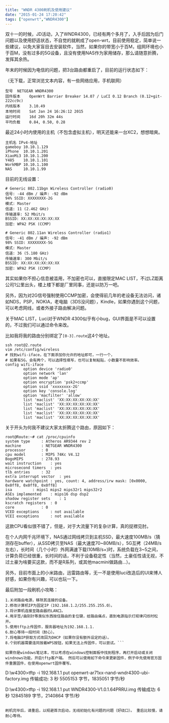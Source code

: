 ```yaml
---
title: "WNDR 4300刷机及使用建议"
date: "2015-01-24 17:20:42"
tags: ["openwrt","WNDR4300"]
---
```



双十一的时候，JD活动，入了WNDR4300，已经有两个多月了，入手后因为后门问题以及使用舒适状态，不自觉的就刷成了open-wrt，目前使用稳定，简单说一些建议，以免大家盲目去安装软件，当然，如果你的带宽小于百M，组网环境也小于百M，没有过多的5G设备，且没有使用NAS作为家用储存，那么请随意折腾，发挥其余热。

年末的时候因为电信的问题，把3台路由都重启了，目前的运行状态如下：

（无下载，正常浏览文本内容，有一些网络应用，手机联网）

```
型号	NETGEAR WNDR4300
固件版本	OpenWrt Barrier Breaker 14.07 / LuCI 0.12 Branch (0.12+git-222cc9c)
内核版本	3.10.49
本地时间	Sat Jan 24 16:26:12 2015
运行时间	16d 20h 32m 44s
平均负载	0.84, 0.50, 0.28
```

最近24小时内使用的主机（不包含虚拟主机），明天还能来一台XC2，想想暗爽。

```
主机名 IPv4-地址 
gameboy 10.10.1.129
iPhone  10.10.1.201
XiaoMi3 10.10.1.200
Y485    10.10.1.101
WorkMBP 10.10.1.100
NAS     10.10.1.99
```

目前的无线设置：

```
# Generic 802.11bgn Wireless Controller (radio0)  
信号: -44 dBm / 噪声: -92 dBm
94% SSID: XXXXXXXX-2G
模式: Master
信道: 11 (2.462 GHz)
传输速率: 52 Mbit/s
BSSID: XX:XX:XX:XX:XX:XX
加密: WPA2 PSK (CCMP)

# Generic 802.11an Wireless Controller (radio1)   
信号: -41 dBm / 噪声: -92 dBm
98% SSID: XXXXXXXX-5G
模式: Master
信道: 36 (5.180 GHz)
传输速率: 300 Mbit/s
BSSID: XX:XX:XX:XX:XX:XX
加密: WPA2 PSK (CCMP)
```

其实如果你不担心信息被滥用，不加密也可以，直接限定MAC LIST，不过LZ距离公司1公里出头，楼上楼下都是厂里同事，还是以防万一吧。

另外，因为对2G信号强制使用CCMP加密，会使得前几年的老设备无法访问，诸如NDS，PSP，NOKIA，老电脑（3DS没问题），Kindle，如果你遇到这个问题，可以考虑网线，或者外接子路由解决问题。

关于MAC LIST，Luci对于WNDR 4300似乎有小bug，GUI界面是不可以设置的，不过我们可以通过命令来改。

比如我将我的路由分别绑定了`[0-3].route`这4个地址。

```
ssh root@2.route
vim /etc/config/wireless
# 找到wifi-iface，在下面添加你允许的地址即可，一行一个，
# 如果有5G，会有两个，可以选择性填写，也可以复制粘贴，小数量不影响效率。
config wifi-iface
        option device 'radio0'
        option network 'lan'
        option mode 'ap'
        option encryption 'psk2+ccmp'
        option ssid 'xxxxxxxx-2G'
        option key 'console.log'
        option 'macfilter' 'allow'
        list 'maclist' 'XX:XX:XX:XX:XX:XX'
        list 'maclist' 'XX:XX:XX:XX:XX:XX'
        list 'maclist' 'XX:XX:XX:XX:XX:XX'
        list 'maclist' 'XX:XX:XX:XX:XX:XX'
        list 'maclist' 'XX:XX:XX:XX:XX:XX'
```

关于开头为何我不建议大家太折腾这个路由，原因如下：

```
root@Route:~# cat /proc/cpuinfo 
system type		: Atheros AR9344 rev 2
machine			: NETGEAR WNDR4300
processor		: 0
cpu model		: MIPS 74Kc V4.12
BogoMIPS		: 278.93
wait instruction	: yes
microsecond timers	: yes
tlb_entries		: 32
extra interrupt vector	: yes
hardware watchpoint	: yes, count: 4, address/irw mask: [0x0000, 0x0ff8, 0x0ff8, 0x0ff8]
isa			: mips1 mips2 mips32r1 mips32r2
ASEs implemented	: mips16 dsp dsp2
shadow register sets	: 1
kscratch registers	: 0
core			: 0
VCED exceptions		: not available
VCEI exceptions		: not available
```

这款CPU看似很不错了，但是，对于大流量下的复杂计算，真的捉襟见肘。

在个人内网千兆环境下，NAS通过网线拷贝到主机SSD，最大速度100MB/s（猜测存在buffer），从SSD拷贝至NAS（最大速度70~80MB/s），5G互拷（24MB/s左右），长时间（几个小时）外网满速下载(10MB/s+)时，系统负载在3~5之间，计算负荷已经很重，长时间的话，不利于设备稳定性（当然，土豪任性请无视，不过土豪为啥要买这款，而不是R系列，或其他macmini做路由...）。

另外，目前市面上的小米路由，迅雷路由等，无一不是使用luci改造后的UI来博人好感，如果你有兴趣，可以也玩一下。

最后附加一段刷机小攻略：

```
1.关闭路由电源，移除其连接的设备。
2.修改计算机IP为固定IP（192.168.1.2/255.255.255.0）。
3.将计算机连接至路由器的LAN口。
4.用牙签/曲别针等类似东西按住路由的复位键，给路由痛点，直到电源指示灯规律闪烁时松开。
5.使用tftp上传固件，服务器地址为192.168.1.1.
6.耐心等待一段时间（耐心）。
7.将电脑IP获取方式改回为DHCP（如果你没有额外设定的话）。
8.个别机器需要连同按着WPS按钮，如果无法上传固件，可以尝试。```

如果你是windows笔记本，可以考虑在windows控制面板中找到程序，再打开启动或关闭windnows功能，开启tftp客户端。 然后可以使用如下命令来更新固件，例子中先使用官方固件重置固件，在使用openwrt固件覆写。

```
D:\w4300>tftp -i 192.168.1.1 put openwrt-ar71xx-nand-wndr4300-ubi-factory.img
传输成功: 3 秒 5505153 字节，1835051 字节/秒

D:\w4300>tftp -i 192.168.1.1 put WNDR4300-V1.0.1.64PRRU.img
传输成功: 6 秒 12845189 字节，2140864 字节/秒
```

刷机完毕后，请重启，以规避首次启动，无线初始化有问题的问题（好绕口）。 重启比较慢，请耐心等待。